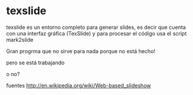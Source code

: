 texslide
========

texslide es un entorno completo para generar slides, es decir que cuenta con
una interfaz gráfica (TexSlide) y para procesar el código usa el script
mark2slide

Gran progrma que no sirve para nada porque no está hecho!

pero se está trabajando

o no?


fuentes <http://en.wikipedia.org/wiki/Web-based_slideshow>
